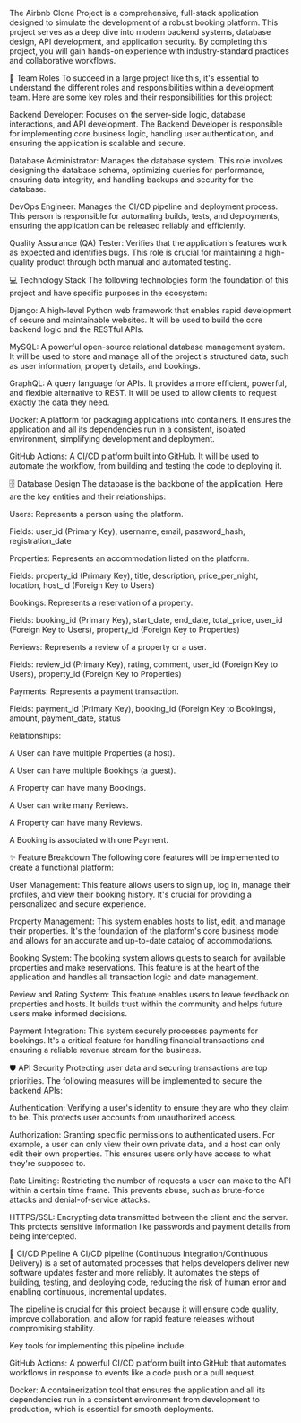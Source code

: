 

The Airbnb Clone Project is a comprehensive, full-stack application designed to simulate the development of a robust booking platform. This project serves as a deep dive into modern backend systems, database design, API development, and application security. By completing this project, you will gain hands-on experience with industry-standard practices and collaborative workflows.

🤝 Team Roles
To succeed in a large project like this, it's essential to understand the different roles and responsibilities within a development team. Here are some key roles and their responsibilities for this project:

Backend Developer: Focuses on the server-side logic, database interactions, and API development. The Backend Developer is responsible for implementing core business logic, handling user authentication, and ensuring the application is scalable and secure.

Database Administrator: Manages the database system. This role involves designing the database schema, optimizing queries for performance, ensuring data integrity, and handling backups and security for the database.

DevOps Engineer: Manages the CI/CD pipeline and deployment process. This person is responsible for automating builds, tests, and deployments, ensuring the application can be released reliably and efficiently.

Quality Assurance (QA) Tester: Verifies that the application's features work as expected and identifies bugs. This role is crucial for maintaining a high-quality product through both manual and automated testing.

💻 Technology Stack
The following technologies form the foundation of this project and have specific purposes in the ecosystem:

Django: A high-level Python web framework that enables rapid development of secure and maintainable websites. It will be used to build the core backend logic and the RESTful APIs.

MySQL: A powerful open-source relational database management system. It will be used to store and manage all of the project's structured data, such as user information, property details, and bookings.

GraphQL: A query language for APIs. It provides a more efficient, powerful, and flexible alternative to REST. It will be used to allow clients to request exactly the data they need.

Docker: A platform for packaging applications into containers. It ensures the application and all its dependencies run in a consistent, isolated environment, simplifying development and deployment.

GitHub Actions: A CI/CD platform built into GitHub. It will be used to automate the workflow, from building and testing the code to deploying it.

🗄️ Database Design
The database is the backbone of the application. Here are the key entities and their relationships:

Users: Represents a person using the platform.

Fields: user_id (Primary Key), username, email, password_hash, registration_date

Properties: Represents an accommodation listed on the platform.

Fields: property_id (Primary Key), title, description, price_per_night, location, host_id (Foreign Key to Users)

Bookings: Represents a reservation of a property.

Fields: booking_id (Primary Key), start_date, end_date, total_price, user_id (Foreign Key to Users), property_id (Foreign Key to Properties)

Reviews: Represents a review of a property or a user.

Fields: review_id (Primary Key), rating, comment, user_id (Foreign Key to Users), property_id (Foreign Key to Properties)

Payments: Represents a payment transaction.

Fields: payment_id (Primary Key), booking_id (Foreign Key to Bookings), amount, payment_date, status

Relationships:

A User can have multiple Properties (a host).

A User can have multiple Bookings (a guest).

A Property can have many Bookings.

A User can write many Reviews.

A Property can have many Reviews.

A Booking is associated with one Payment.

✨ Feature Breakdown
The following core features will be implemented to create a functional platform:

User Management: This feature allows users to sign up, log in, manage their profiles, and view their booking history. It's crucial for providing a personalized and secure experience.

Property Management: This system enables hosts to list, edit, and manage their properties. It's the foundation of the platform's core business model and allows for an accurate and up-to-date catalog of accommodations.

Booking System: The booking system allows guests to search for available properties and make reservations. This feature is at the heart of the application and handles all transaction logic and date management.

Review and Rating System: This feature enables users to leave feedback on properties and hosts. It builds trust within the community and helps future users make informed decisions.

Payment Integration: This system securely processes payments for bookings. It's a critical feature for handling financial transactions and ensuring a reliable revenue stream for the business.

🛡️ API Security
Protecting user data and securing transactions are top priorities. The following measures will be implemented to secure the backend APIs:

Authentication: Verifying a user's identity to ensure they are who they claim to be. This protects user accounts from unauthorized access.

Authorization: Granting specific permissions to authenticated users. For example, a user can only view their own private data, and a host can only edit their own properties. This ensures users only have access to what they're supposed to.

Rate Limiting: Restricting the number of requests a user can make to the API within a certain time frame. This prevents abuse, such as brute-force attacks and denial-of-service attacks.

HTTPS/SSL: Encrypting data transmitted between the client and the server. This protects sensitive information like passwords and payment details from being intercepted.

🚀 CI/CD Pipeline
A CI/CD pipeline (Continuous Integration/Continuous Delivery) is a set of automated processes that helps developers deliver new software updates faster and more reliably. It automates the steps of building, testing, and deploying code, reducing the risk of human error and enabling continuous, incremental updates.

The pipeline is crucial for this project because it will ensure code quality, improve collaboration, and allow for rapid feature releases without compromising stability.

Key tools for implementing this pipeline include:

GitHub Actions: A powerful CI/CD platform built into GitHub that automates workflows in response to events like a code push or a pull request.

Docker: A containerization tool that ensures the application and all its dependencies run in a consistent environment from development to production, which is essential for smooth deployments.
